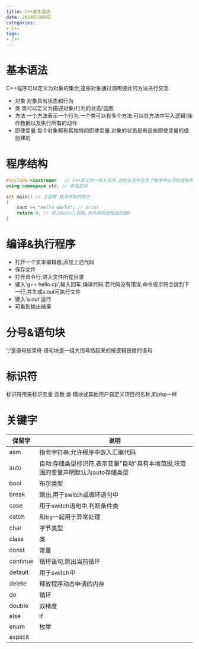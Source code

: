 ```yaml
---
title: C++基本语法
date: 2019年3月9日
categories: 
- C++
tags: 
- C++
---
```


# 基本语法
C++程序可以定义为对象的集合,这些对象通过调用彼此的方法进行交互.
- 对象 对象具有状态和行为
- 类 类可以定义为描述对象/行为的状态/蓝图
- 方法 一个方法表示一个行为.一个类可以有多个方法.可以在方法中写入逻辑\操作数据以及执行所有的动作
- 即使变量 每个对象都有其独特的即使变量.对象的状态是有这些即使变量的值创建的

# 程序结构
```c++
#include <iostream>   // C++定义的一些头文件,这些头文件包含了程序中必须的或有用的信息
using namespace std; // 命名空间

int main() // 主函数 程序开始的地方
{
    cout << "Hello world"; // print
    return 0; // 终止main()函数,并向调用进程返回值0
}
```

# 编译&执行程序
- 打开一个文本编辑器,添加上述代码
- 保存文件
- 打开命令行,进入文件所在目录
- 键入'g++ hello.cp',输入回车,编译代码.若代码没有错误,命令提示符会跳到下一行,并生成a.out可执行文件
- 键入'a.out'运行
- 可看到输出结果

# 分号&语句块
';'是语句结束符
语句块是一组大括号括起来的按逻辑链接的语句

# 标识符
标识符用来标识变量 函数 类 模块或其他用户自定义项目的名称,和php一样

# 关键字

| 保留字 | 说明 |
| --- | ---- |
| asm | 指令字符串:允许程序中嵌入汇编代码 |
| auto | 自动:存储类型标识符,表示变量"自动"具有本地范围,块范围的变量声明默认为auto存储类型 |
| bool | 布尔类型 |
| break | 跳出,用于switch或循环语句中 |
| case | 用于switch语句中,判断条件类 |
| catch | 和try一起用于异常处理 |
| char | 字节类型 |
| class | 类 |
| const | 常量 |
| continue | 循环语句,跳出当前循环 |
| default | 用于switch中 |
| delete | 释放程序动态申请的内存 |
| do | 循环 |
| double | 双精度 |
| else | if |
| enum | 枚举 |
| explicit | 